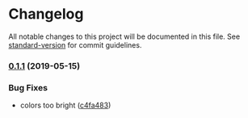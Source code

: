 # Changelog

All notable changes to this project will be documented in this file. See [standard-version](https://github.com/conventional-changelog/standard-version) for commit guidelines.

### [0.1.1](https://github.com/ibafly/gay-me-more-syntax/compare/v0.1.0...v0.1.1) (2019-05-15)


### Bug Fixes

* colors too bright ([c4fa483](https://github.com/ibafly/gay-me-more-syntax/commit/c4fa483))
